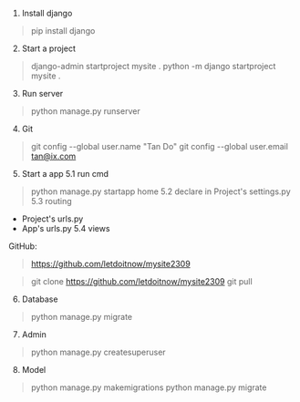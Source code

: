 1. Install django
> pip install django

2. Start a project 
> django-admin startproject mysite .
> python -m django startproject mysite .

3. Run server
> python manage.py runserver 

4. Git
> git config --global user.name "Tan Do"
> git config --global user.email tan@ix.com

5. Start a app
5.1 run cmd
> python manage.py startapp home
5.2 declare in Project's settings.py
5.3 routing
- Project's urls.py
- App's urls.py
5.4 views

GitHub:
> https://github.com/letdoitnow/mysite2309

> git clone https://github.com/letdoitnow/mysite2309
> git pull

6. Database
> python manage.py migrate

7. Admin
> python manage.py createsuperuser

8. Model
> python manage.py makemigrations
> python manage.py migrate
